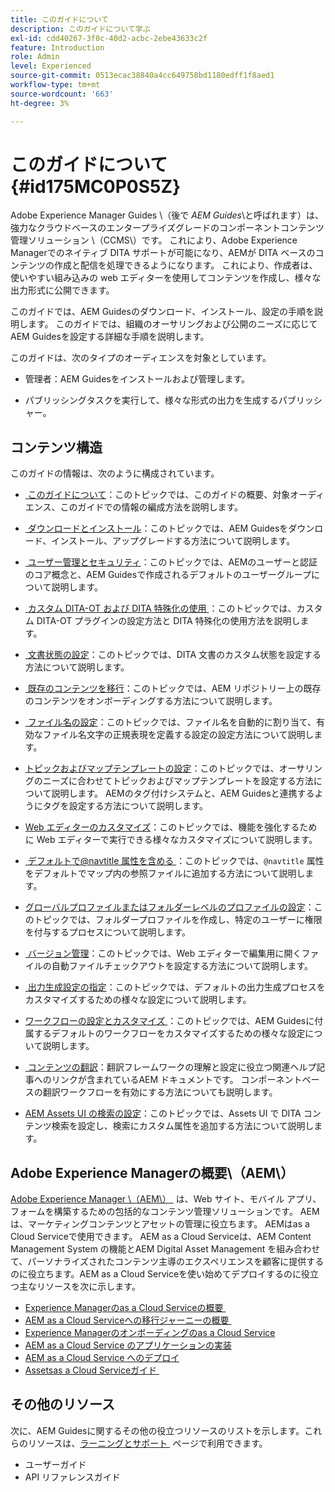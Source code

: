```yaml
---
title: このガイドについて
description: このガイドについて学ぶ
exl-id: cdd40267-3f0c-40d2-acbc-2ebe43633c2f
feature: Introduction
role: Admin
level: Experienced
source-git-commit: 0513ecac38840a4cc649758bd1180edff1f8aed1
workflow-type: tm+mt
source-wordcount: '663'
ht-degree: 3%

---
```


# このガイドについて {#id175MC0P0S5Z}

Adobe Experience Manager Guides \（後で *AEM Guides*\と呼ばれます）は、強力なクラウドベースのエンタープライズグレードのコンポーネントコンテンツ管理ソリューション \（CCMS\）です。 これにより、Adobe Experience Managerでのネイティブ DITA サポートが可能になり、AEMが DITA ベースのコンテンツの作成と配信を処理できるようになります。 これにより、作成者は、使いやすい組み込みの web エディターを使用してコンテンツを作成し、様々な出力形式に公開できます。

このガイドでは、AEM Guidesのダウンロード、インストール、設定の手順を説明します。 このガイドでは、組織のオーサリングおよび公開のニーズに応じてAEM Guidesを設定する詳細な手順を説明します。

このガイドは、次のタイプのオーディエンスを対象としています。

- 管理者：AEM Guidesをインストールおよび管理します。

- パブリッシングタスクを実行して、様々な形式の出力を生成するパブリッシャー。


## コンテンツ構造

このガイドの情報は、次のように構成されています。

- [&#x200B; このガイドについて &#x200B;](#id175MC0P0S5Z)：このトピックでは、このガイドの概要、対象オーディエンス、このガイドでの情報の編成方法を説明します。

- [&#x200B; ダウンロードとインストール &#x200B;](download-install.md#)：このトピックでは、AEM Guidesをダウンロード、インストール、アップグレードする方法について説明します。

- [&#x200B; ユーザー管理とセキュリティ &#x200B;](user-admin-sec.md#)：このトピックでは、AEMのユーザーと認証のコア概念と、AEM Guidesで作成されるデフォルトのユーザーグループについて説明します。

- [&#x200B; カスタム DITA-OT および DITA 特殊化の使用 &#x200B;](dita-ot-specialization.md#)：このトピックでは、カスタム DITA-OT プラグインの設定方法と DITA 特殊化の使用方法を説明します。

- [&#x200B; 文書状態の設定 &#x200B;](customize-doc-state.md#)：このトピックでは、DITA 文書のカスタム状態を設定する方法について説明します。

- [&#x200B; 既存のコンテンツを移行 &#x200B;](migrate-content.md#)：このトピックでは、AEM リポジトリー上の既存のコンテンツをオンボーディングする方法について説明します。

- [&#x200B; ファイル名の設定 &#x200B;](conf-file-names.md#)：このトピックでは、ファイル名を自動的に割り当て、有効なファイル名文字の正規表現を定義する設定の設定方法について説明します。

- [&#x200B; トピックおよびマップテンプレートの設定 &#x200B;](conf-template-tags.md#)：このトピックでは、オーサリングのニーズに合わせてトピックおよびマップテンプレートを設定する方法について説明します。 AEMのタグ付けシステムと、AEM Guidesと連携するようにタグを設定する方法について説明します。

- [Web エディターのカスタマイズ &#x200B;](conf-web-editor.md#)：このトピックでは、機能を強化するために Web エディターで実行できる様々なカスタマイズについて説明します。

- [&#x200B; デフォルトで@navtitle 属性を含める &#x200B;](auto-add-navtitle.md#)：このトピックでは、`@navtitle` 属性をデフォルトでマップ内の参照ファイルに追加する方法について説明します。

- [&#x200B; グローバルプロファイルまたはフォルダーレベルのプロファイルの設定 &#x200B;](conf-folder-level.md#)：このトピックでは、フォルダープロファイルを作成し、特定のユーザーに権限を付与するプロセスについて説明します。

- [&#x200B; バージョン管理 &#x200B;](version-management.md#)：このトピックでは、Web エディターで編集用に開くファイルの自動ファイルチェックアウトを設定する方法について説明します。

- [&#x200B; 出力生成設定の指定 &#x200B;](conf-output-generation.md#)：このトピックでは、デフォルトの出力生成プロセスをカスタマイズするための様々な設定について説明します。

- [&#x200B; ワークフローの設定とカスタマイズ &#x200B;](customize-workflows.md#)：このトピックでは、AEM Guidesに付属するデフォルトのワークフローをカスタマイズするための様々な設定について説明します。

- [&#x200B; コンテンツの翻訳 &#x200B;](translation.md#)：翻訳フレームワークの理解と設定に役立つ関連ヘルプ記事へのリンクが含まれているAEM ドキュメントです。 コンポーネントベースの翻訳ワークフローを有効にする方法についても説明します。

- [AEM Assets UI の検索の設定 &#x200B;](conf-dita-search.md#)：このトピックでは、Assets UI で DITA コンテンツ検索を設定し、検索にカスタム属性を追加する方法について説明します。


## Adobe Experience Managerの概要\（AEM\）

[Adobe Experience Manager \（AEM\） &#x200B;](https://business.adobe.com/jp/products/experience-manager/adobe-experience-manager.html) は、Web サイト、モバイル アプリ、フォームを構築するための包括的なコンテンツ管理ソリューションです。 AEMは、マーケティングコンテンツとアセットの管理に役立ちます。 AEMはas a Cloud Serviceで使用できます。 AEM as a Cloud Serviceは、AEM Content Management System の機能とAEM Digital Asset Management を組み合わせて、パーソナライズされたコンテンツ主導のエクスペリエンスを顧客に提供するのに役立ちます。AEM as a Cloud Serviceを使い始めてデプロイするのに役立つ主なリソースを次に示します。

- [Experience Managerのas a Cloud Serviceの概要 &#x200B;](https://experienceleague.adobe.com/docs/experience-manager-cloud-service/content/home.html?lang=ja)
- [AEM as a Cloud Serviceへの移行ジャーニーの概要 &#x200B;](https://experienceleague.adobe.com/docs/experience-manager-cloud-service/content/migration-journey/getting-started.html?lang=ja)
- [Experience Managerのオンボーディングのas a Cloud Service](https://experienceleague.adobe.com/docs/experience-manager-cloud-service/content/onboarding/home.html?lang=jahttps://experienceleague.adobe.com/docs/experience-manager-cloud-service/moving/home.html?lang=en)
- [AEM as a Cloud Service のアプリケーションの実装](https://experienceleague.adobe.com/docs/experience-manager-cloud-service/implementing/home.html?lang=ja)
- [AEM as a Cloud Service へのデプロイ](https://experienceleague.adobe.com/docs/experience-manager-cloud-service/content/implementing/deploying/overview.html?lang=ja)
- [Assetsas a Cloud Serviceガイド &#x200B;](https://experienceleague.adobe.com/docs/experience-manager-cloud-service/content/assets/home.html?lang=ja)

## その他のリソース

次に、AEM Guidesに関するその他の役立つリソースのリストを示します。これらのリソースは、[&#x200B; ラーニングとサポート &#x200B;](https://helpx.adobe.com/jp/support/xml-documentation-for-experience-manager.html) ページで利用できます。

- ユーザーガイド
- API リファレンスガイド
